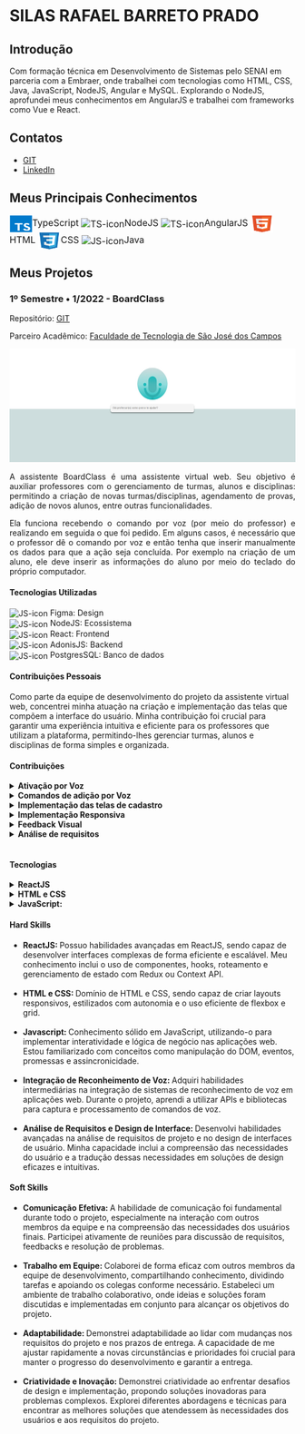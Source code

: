 # SILAS RAFAEL BARRETO PRADO

<link rel="stylesheet" type="text/css" href="styles.css">

## Introdução

Com formação técnica em Desenvolvimento de Sistemas pelo SENAI em parceria com a Embraer, onde trabalhei com tecnologias como HTML, CSS, Java, JavaScript, NodeJS, Angular e MySQL. Explorando o NodeJS, aprofundei meus conhecimentos em AngularJS e trabalhei com frameworks como Vue e React.

## Contatos

- [GIT](https://github.com/silasprd/)
- [LinkedIn](https://www.linkedin.com/in/silasprd/)

## Meus Principais Conhecimentos

<div style="display: inline_block; font-size: 16px;">
    <img align="center" alt="TS-icon" height="30" width="40" src="https://raw.githubusercontent.com/devicons/devicon/master/icons/typescript/typescript-plain.svg">TypeScript
    <img align="center" alt="TS-icon" height="30" width="40" src="https://cdn.jsdelivr.net/gh/devicons/devicon@latest/icons/nodejs/nodejs-original.svg">NodeJS
    <img align="center" alt="TS-icon" height="30" width="40" src="https://cdn.jsdelivr.net/gh/devicons/devicon/icons/angularjs/angularjs-original.svg">AngularJS
    <img align="center" alt="TS-icon" height="30" width="40" src="https://raw.githubusercontent.com/devicons/devicon/master/icons/html5/html5-original.svg">HTML
    <img align="center" alt="TS-icon" height="30" width="40" src="https://raw.githubusercontent.com/devicons/devicon/master/icons/css3/css3-original.svg">CSS
    <img align="center" alt="JS-icon" height="40" width="40" src="https://cdn.jsdelivr.net/gh/devicons/devicon@latest/icons/java/java-plain-wordmark.svg">Java
</div>

## Meus Projetos

### 1º Semestre • 1/2022 - BoardClass

Repositório: [GIT](https://www.git.com/equioe-vox/BoardClass)

<p align="justify">Parceiro Acadêmico: <a href="https://fatecsjc-prd.azurewebsites.net/">Faculdade de Tecnologia de São José dos Campos</a></p>

<img src="Semestre1/images/boardclass.jpeg" widht="600px" height="200px">

<p align="justify">A assistente BoardClass é uma assistente virtual web. Seu objetivo é auxiliar professores com o gerenciamento de turmas, alunos e disciplinas: permitindo a criação de novas turmas/disciplinas, agendamento de provas, adição de novos alunos, entre outras funcionalidades.</p>
<p align="justify">Ela funciona recebendo o comando por voz (por meio do professor) e realizando em seguida o que foi pedido. Em alguns casos, é necessário que o professor dê o comando por voz e então tenha que inserir manualmente os dados para que a ação seja concluída. Por exemplo na criação de um aluno, ele deve inserir as informações do aluno por meio do teclado do próprio computador.</p>

<!-- Fale sobre o projeto desenvolvido. Apresente a empresa parceira, o problema e a solução entregue pela equipe (mínimo de um parágrafo por item). Recomenda-se o uso de figuras (ou até mesmo vídeos) para ilustrar os principais projetos. -->

#### Tecnologias Utilizadas

<section>
    <div>
        <img align="center" alt="JS-icon" height="35" width="50" src="https://cdn.jsdelivr.net/gh/devicons/devicon@latest/icons/figma/figma-original.svg">
        Figma: Design
    </div>
    <div>
        <img align="center" alt="JS-icon" height="35" width="50" src="https://cdn.jsdelivr.net/gh/devicons/devicon@latest/icons/nodejs/nodejs-original.svg">
        NodeJS: Ecossistema
    </div>
    <div>
        <img align="center" alt="JS-icon" height="35" width="50" src="https://cdn.jsdelivr.net/gh/devicons/devicon@latest/icons/react/react-original.svg">
       React: Frontend
    </div>
    <div>
        <img align="center" alt="JS-icon" height="35" width="50" src="https://cdn.jsdelivr.net/gh/devicons/devicon@latest/icons/adonisjs/adonisjs-original.svg">
        AdonisJS: Backend
    </div>
    <div>
        <img align="center" alt="JS-icon" height="35" width="50" src="https://cdn.jsdelivr.net/gh/devicons/devicon@latest/icons/postgresql/postgresql-original.svg">
        PostgresSQL: Banco de dados
    </div>   
</section>

#### Contribuições Pessoais

<section>
    <p>Como parte da equipe de desenvolvimento do projeto da assistente virtual web, concentrei minha atuação na criação e implementação das telas que compõem a interface do usuário. Minha contribuição foi crucial para garantir uma experiência intuitiva e eficiente para os professores que utilizam a plataforma, permitindo-lhes gerenciar turmas, alunos e disciplinas de forma simples e organizada.</p>
    <h4>Contribuições</h4>
    <details>
        <summary><b>Ativação por Voz</b></summary>
        <p>Colaborei com a equipe de backend para integrar a funcionalidade de ativação por voz, permitindo que os professores acionem a assistente virtual simplesmente usando comandos de voz. Desenvolvi a interface de usuário para exibir feedback visual quando a assistente está ouvindo ativamente os comandos do usuário.</p>
        <p>O código abaixo permite aos usuários interagirem com o aplicativo por meio de comandos de voz. Para tal, utilizamos a bilbioteca SpeechRecognition do React. </p>
        <pre><code>
<span>export const Home = () =&gt; {</span>
<span>
        function onShowAlert(type) {
            setAlert({
            type: type,
            text: "Olá! Sou o assistente BoardClass. Você pode pressionar o botão azul ao lado e me dar um comando por voz! ;)",
            show: true,
            });
        }

        useEffect(() => {
            setTimeout(() => {
            speak({
                text: textSpeek,
            });
            onShowAlert("warning");
            }, 1500);
        }, []);

        if (!SpeechRecognition.browserSupportsSpeechRecognition()) {
            return (
            <div className={styles.notSupportContainer}>
                Browser is not Support Speech Recognition.
            </div>
            );
        }
        const handleListening = () => {
            setIsListening(true);
            microphoneRef.current.classList.add("listening");
            SpeechRecognition.startListening({
            continuous: true,
            });
        };

        const stopListening = () => {
            setIsListening(false);
            microphoneRef.current.classList.remove("listening");
            SpeechRecognition.stopListening();
        };
</span>
<span>}</span>
        </code></pre>
        <p>O componente inicializa os estados das variáveis para controlar se o aplicativo está ouvindo, mensagens a serem exibidas, e um alerta. Além disso, define funções para manipular o estado do alerta e exibir mensagens de boas-vindas. Se o navegador não suportar o reconhecimento de voz, uma mensagem de erro é renderizada. O componente também inclui lógica para redirecionar o usuário com base nos comandos de voz reconhecidos.</p>
    </details>
    <details>
        <summary><b>Comandos de adição por Voz</b></summary>
        Implementei a integração dos comandos de voz para adição de novos alunos e criação de turmas. Trabalhei na definição e reconhecimento dos padrões de voz para cada comando, garantindo que a assistente entendesse corretamente as solicitações dos professores e executasse as ações correspondentes de forma precisa e eficiente.
         <p> Este trecho de código habilita a criação de uma nova disciplina por meio de comandos de voz em um aplicativo React.</p>
        <pre><code>
<span>export const Home = () =&gt; {</span>
<span>
        useEffect(() => {
            function disciplines() {
            if (text3.includes("criar") || text3.includes("cadastrar")) {
                handleCreateDiscipline();
            }
            }

            disciplines();
        }, [text3]);

        if (!SpeechRecognition.browserSupportsSpeechRecognition()) {
            return (
            <div className="notSupportContainer">
                Browser is not Support Speech Recognition.
            </div>
            );
        }

        const handleListening = () => {
            setIsListening(true);
            microphoneRef.current.classList.add("listening");
            SpeechRecognition.startListening({
            continuous: true,
            });
        };

        const stopListening = () => {
            if (text1) {
            setText1("");
            setText1(transcript);
            } else {
            setText1(transcript);
            }
            setIsListening(false);
            resetTranscript();
            console.log(text1);
            microphoneRef.current.classList.remove("listening");
            SpeechRecognition.stopListening();
            resetTranscript();
        };

        const handleListening2 = () => {
            setIsListening2(true);
            microphoneRef2.current.classList.add("listening");
            SpeechRecognition.startListening({
            continuous: true,
            });
        };

        const stopListening2 = () => {
            if (text2) {
            setText2("");
            setText2(transcript);
            } else {
            setText2(transcript);
            }
            setIsListening2(false);
            microphoneRef2.current.classList.remove("listening");
            SpeechRecognition.stopListening();
            resetTranscript();
        };

        const handleListening3 = () => {
            setIsListening3(true);
            microphoneRef3.current.classList.add("listening");
            SpeechRecognition.startListening({
            continuous: true,
            });
        };

        const stopListening3 = () => {
            if (text3) {
            setText3("");
            setText3(transcript);
            } else {
            setText3(transcript);
            }
            setIsListening3(false);
            microphoneRef3.current.classList.remove("listening");
            SpeechRecognition.stopListening();
            resetTranscript();
        };

        function onCloseAlert(help) {
            setAlert({
            type: "",
            text: "",
            show: false,
            });
        }

        function onShowAlert(type, index) {
            setAlert({
            type: type,
            text: Globals.messages[index].message,
            show: true,
            });
        }

        const handleCreateDiscipline = async () => {
            if (text1 === "" || text2 === "") {
            onShowAlert("warning", 0);
            } else {
            setLoading(true);

            const name = text1;
            const description = text2;

            try {
                await api.post("subjects", { name, description });

                setTimeout(() => {
                onShowAlert("warning", 2);
                setLoading(false);
                setTimeout(() => {
                    window.location.href = "/Help";
                }, 3000);
                }, 1000);
            } catch (e) {
                onShowAlert("warning", 6);
            }
        }
</span>
<span>}</span>
        </code></pre>
        <p>Inicialmente, são definidos estados para controlar o reconhecimento de voz, o carregamento, as transcrições de voz e alertas. O componente também define referências de microfone. A função handleCreateDiscipline é acionada quando um comando de voz para criar ou cadastrar uma disciplina é detectado. A função valida se os campos de nome e descrição da disciplina estão preenchidos. Em caso positivo, os dados são coletados e uma solicitação POST é enviada ao servidor para criar a disciplina.</p>
    </details>
    <details>
        <summary><b>Implementação das telas de cadastro</b></summary>
        <p>Implementei as telas de cadastro de alunos, turmas e disciplinas, permitindo que os professores adicionem novos alunos, criem novas turmas e criem novas disciplinas. Utilizei formulários interativos e validações em tempo real para garantir a precisão e integridade dos dados inseridos.</p>
        <p>Abaixo está uma das telas desenvolvidas, neste caso, para o cadastro de disciplinas.</p>
        <img src="Semestre1/images/discipline-register.png" alt="discipline-register-screen">
    </details>
    <details>
        <summary><b>Implementação Responsiva</b></summary>
        Consciente da importância da acessibilidade em diferentes dispositivos, implementei um design responsivo em todas as telas desenvolvidas.
    </details>
    <details>
        <summary><b>Feedback Visual</b></summary>
        Integrei elementos visuais de feedback para fornecer aos usuários retorno imediato sobre suas ações.
    </details>
    <details>
        <summary><b>Análise de requisitos</b></summary>
        Participei da análise detalhada dos requisitos funcionais e não funcionais fornecidos.
    </details>
</section>
<br>
<section>
    <h4>Tecnologias</h4>
    <details>
        <summary><b>ReactJS</b></summary>
        Como principal framework para o desenvolvimento das telas da interface.    
    </details>
    <details>
        <summary><b>HTML e CSS</b></summary>
        Utilizados para a estruturação e estilização das páginas.
    </details>
    <details>
        <summary><b>JavaScript:</b></summary>
        Linguagem de programação fundamental para a interatividade das telas.   
    </details>
</section>
<!-- 
Apresente suas contribuições no projeto. Foque nas funcionalidades em que você mais atuou. Descreva sua atuação em detalhes, especificando que tecnologias você utilizou. -->

#### Hard Skills

<section>
    <ul>
        <li><b>ReactJS: </b> Possuo habilidades avançadas em ReactJS, sendo capaz de desenvolver interfaces complexas de forma eficiente e escalável. Meu conhecimento inclui o uso de componentes, hooks, roteamento e gerenciamento de estado com Redux ou Context API.</li><br>
        <li><b>HTML e CSS: </b>Domínio de HTML e CSS, sendo capaz de criar layouts responsivos, estilizados com autonomia e o uso eficiente de flexbox e grid.</li><br>
        <li><b>Javascript: </b>Conhecimento sólido em JavaScript, utilizando-o para implementar interatividade e lógica de negócio nas aplicações web. Estou familiarizado com conceitos como manipulação do DOM, eventos, promessas e assincronicidade.</li><br>
        <li><b>Integração de Reconheimento de Voz: </b> Adquiri habilidades intermediárias na integração de sistemas de reconhecimento de voz em aplicações web. Durante o projeto, aprendi a utilizar APIs e bibliotecas para captura e processamento de comandos de voz.</li><br>
        <li><b>Análise de Requisitos e Design de Interface: </b>Desenvolvi habilidades avançadas na análise de requisitos de projeto e no design de interfaces de usuário. Minha capacidade inclui a compreensão das necessidades do usuário e a tradução dessas necessidades em soluções de design eficazes e intuitivas.</li>
    </ul>
</section>

<!-- Apresente as hard skills que você utilizou/desenvolveu durante o projeto e o nível de proficiência alcançado. Exemplo: CSS - Sei fazer com autonomia -->

#### Soft Skills

<section>
    <ul>
        <li><b>Comunicação Efetiva: </b>A habilidade de comunicação foi fundamental durante todo o projeto, especialmente na interação com outros membros da equipe e na compreensão das necessidades dos usuários finais. Participei ativamente de reuniões para discussão de requisitos, feedbacks e resolução de problemas.</li><br>
        <li><b>Trabalho em Equipe: </b>Colaborei de forma eficaz com outros membros da equipe de desenvolvimento, compartilhando conhecimento, dividindo tarefas e apoiando os colegas conforme necessário. Estabeleci um ambiente de trabalho colaborativo, onde ideias e soluções foram discutidas e implementadas em conjunto para alcançar os objetivos do projeto.</li><br>
        <li><b>Adaptabilidade: </b>Demonstrei adaptabilidade ao lidar com mudanças nos requisitos do projeto e nos prazos de entrega. A capacidade de me ajustar rapidamente a novas circunstâncias e prioridades foi crucial para manter o progresso do desenvolvimento e garantir a entrega.</li><br>
        <li><b>Criatividade e Inovação: </b>Demonstrei criatividade ao enfrentar desafios de design e implementação, propondo soluções inovadoras para problemas complexos. Explorei diferentes abordagens e técnicas para encontrar as melhores soluções que atendessem às necessidades dos usuários e aos requisitos do projeto.</li>
    </ul>
</section>
<!-- Apresente as soft skills que você utilizou/desenvolveu durante o projeto e em quais situações elas foram fundamentais. Exemplo: Comunicação - Precisei exercitar minhas habilidades de comunicação para viabilizar as reuniões semanais levando em conta as disponibilidades dos membros, que não cursavam as mesmas disciplinas. -->

<!-- ### Em 2022-1
Mesmo formato

### Em 2022-2
Mesmo formato

### Em 2023-1
Mesmo formato

### Em 2023-2
Mesmo formato -->
